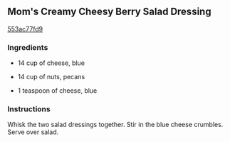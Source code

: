 ## Mom's Creamy Cheesy Berry Salad Dressing

[553ac77fd9](http://www.food.com/recipe/moms-creamy-cheesy-berry-salad-dressing-212995)

### Ingredients

 - 14 cup of cheese, blue

 - 14 cup of nuts, pecans

 - 1 teaspoon of cheese, blue

### Instructions

Whisk the two salad dressings together. Stir in the blue cheese crumbles. Serve over salad.
